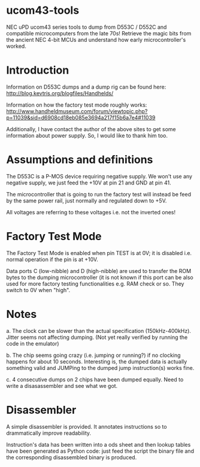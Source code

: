# ucom43-tools
NEC uPD ucom43 series tools to dump from D553C / D552C and compatible microcomputers from the late 70s!
Retrieve the magic bits from the ancient NEC 4-bit MCUs and understand how early microcontroller's worked.

# Introduction

Information on D553C dumps and a dump rig can be found here: http://blog.kevtris.org/blogfiles/Handhelds/

Information on how the factory test mode roughly works: http://www.handheldmuseum.com/forum/viewtopic.php?p=11039&sid=d6908cd18eb085e3694a217f15b6a7e4#11039

Additionally, I have contact the author of the above sites to get some information about power supply. So, I would like to thank him too.

# Assumptions and definitions

The D553C is a P-MOS device requiring negative supply. We won't use any negative supply, we just feed the +10V at pin 21 and GND at pin 41.

The microcontroller that is going to run the factory test will instead be feed by the same power rail, just normally and regulated down to +5V.

All voltages are referring to these voltages i.e. not the inverted ones!

# Factory Test Mode

The Factory Test Mode is enabled when pin TEST is at 0V; it is disabled i.e. normal operation if the pin is at +10V.

Data ports C (low-nibble) and D (high-nibble) are used to transfer the ROM bytes to the dumping microcontroller (it is not known if this port can be also used for more factory testing functionalities e.g. RAM check or so.
They switch to 0V when "high".

# Notes

a. The clock can be slower than the actual specification (150kHz-400kHz). Jitter seems not affecting dumping. (Not yet really verified by running the code in the emulator)

b. The chip seems going crazy (i.e. jumping or running?) if no clocking happens for about 10 seconds. Interesting is, the dumped data is actually something valid and JUMPing to the dumped jump instruction(s) works fine.

c. 4 consecutive dumps on 2 chips have been dumped equally. Need to write a disasassembler and see what we got.

# Disassembler

A simple disassembler is provided. It annotates instructions so to drammatically improve readability.

Instruction's data has been written into a ods sheet and then lookup tables have been generated as Python code: just feed the script the binary file and the corresponding disassembled binary is produced.
